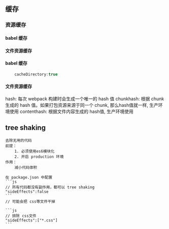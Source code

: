 ## 缓存
### 资源缓存

#### babel 缓存
#### 文件资源缓存

#### babel 缓存
```js
    cacheDirectory:true
```

#### 文件资源缓存

hash: 每次 webpack 构建时会生成一个唯一的 hash 值
chunkhash: 根据 chunk 生成的 hash 值。如果打包资源来源于同一个 chunk, 那么hash值就一样, 生产环境使用
contenthash: 根据文件内容生成的 hash值, 生产环境使用


## tree shaking
    去除无用的代码
    前提：
        1. 必须使用es6模块化
        2. 开启 production 环境
    作用：
        减小代码体积

    在 package.json 中配置
    ```js
    // 所有代码都没有副作用，都可以 tree shaking
    "sideEffects":false
    ```
    // 可能会把 css等文件干掉

    ```js
    // 排除 css文件
    "sideEffects":["*.css"]
    ```
